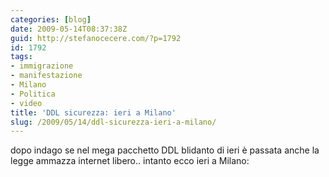 ```yaml
---
categories: [blog]
date: 2009-05-14T08:37:38Z
guid: http://stefanocecere.com/?p=1792
id: 1792
tags:
- immigrazione
- manifestazione
- Milano
- Politica
- video
title: 'DDL sicurezza: ieri a Milano'
slug: /2009/05/14/ddl-sicurezza-ieri-a-milano/
---
```


dopo indago se nel mega pacchetto DDL blidanto di ieri è passata anche la legge ammazza internet libero.. intanto ecco ieri a Milano:
